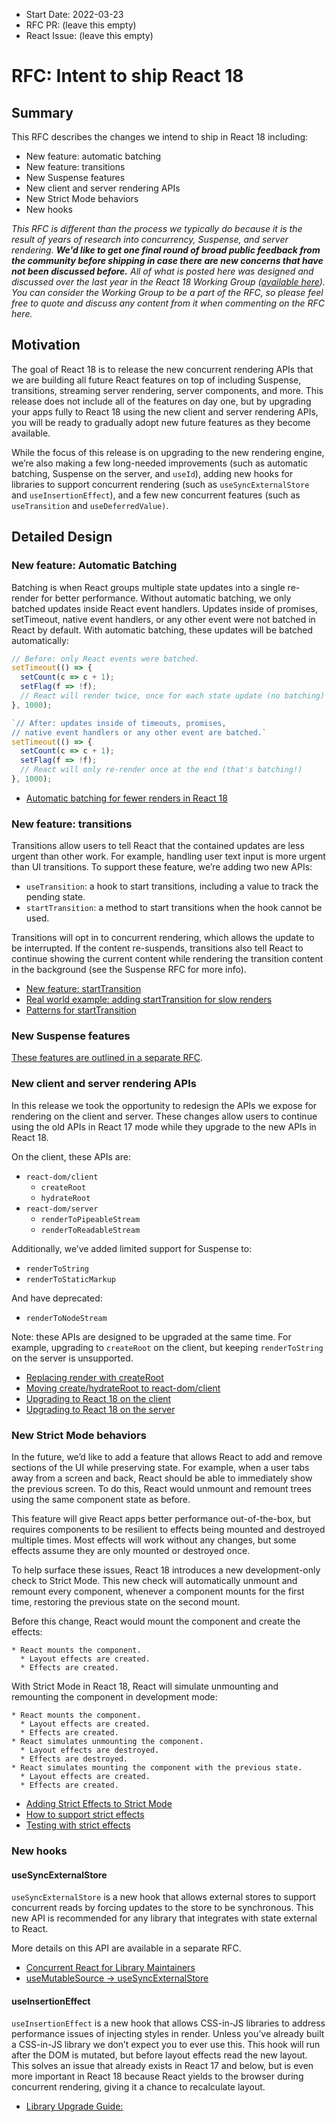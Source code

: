 - Start Date: 2022-03-23
- RFC PR: (leave this empty)
- React Issue: (leave this empty)

# RFC: Intent to ship React 18

## Summary

This RFC describes the changes we intend to ship in React 18 including:

* New feature: automatic batching
* New feature: transitions
* New Suspense features
* New client and server rendering APIs
* New Strict Mode behaviors
* New hooks

*This RFC is different than the process we typically do because it is the result of years of research into concurrency, Suspense, and server rendering. **We'd like to get one final round of broad public feedback from the community before shipping in case there are new concerns that have not been discussed before.** All of what is posted here was designed and discussed over the last year in the React 18 Working Group ([available here](https://github.com/reactwg/react-18/)). You can consider the Working Group to be a part of the RFC, so please feel free to quote and discuss any content from it when commenting on the RFC here.*

## Motivation

The goal of React 18 is to release the new concurrent rendering APIs that we are building all future React features on top of including Suspense, transitions, streaming server rendering, server components, and more. This release does not include all of the features on day one, but by upgrading your apps fully to React 18 using the new client and server rendering APIs, you will be ready to gradually adopt new future features as they become available.

While the focus of this release is on upgrading to the new rendering engine, we’re also making a few long-needed improvements (such as automatic batching, Suspense on the server, and `useId`), adding new hooks for libraries to support concurrent rendering (such as `useSyncExternalStore` and `useInsertionEffect`), and a few new concurrent features (such as `useTransition` and `useDeferredValue)`.

## Detailed Design

### New feature: Automatic Batching

Batching is when React groups multiple state updates into a single re-render for better performance. Without automatic batching, we only batched updates inside React event handlers. Updates inside of promises, setTimeout, native event handlers, or any other event were not batched in React by default. With automatic batching, these updates will be batched automatically:

```js
// Before: only React events were batched.
setTimeout(() => {
  setCount(c => c + 1);
  setFlag(f => !f);
  // React will render twice, once for each state update (no batching)
}, 1000);

`// After: updates inside of timeouts, promises,
// native event handlers or any other event are batched.`
setTimeout(() => {
  setCount(c => c + 1);
  setFlag(f => !f);
  // React will only re-render once at the end (that's batching!)
}, 1000);
```

* [Automatic batching for fewer renders in React 18](https://github.com/reactwg/react-18/discussions/21)

### New feature: transitions

Transitions allow users to tell React that the contained updates are less urgent than other work. For example, handling user text input is more urgent than UI transitions. To support these feature, we’re adding two new APIs:

* `useTransition`: a hook to start transitions, including a value to track the pending state.
* `startTransition`: a method to start transitions when the hook cannot be used.

Transitions will opt in to concurrent rendering, which allows the update to be interrupted. If the content re-suspends, transitions also tell React to continue showing the current content while rendering the transition content in the background (see the Suspense RFC for more info).

* [New feature: startTransition](https://github.com/reactwg/react-18/discussions/41)
* [Real world example: adding startTransition for slow renders](https://github.com/reactwg/react-18/discussions/65)
* [Patterns for startTransition](https://github.com/reactwg/react-18/discussions/100)

### New Suspense features

[These features are outlined in a separate RFC](https://github.com/reactjs/rfcs/pull/213).

### New client and server rendering APIs

In this release we took the opportunity to redesign the APIs we expose for rendering on the client and server. These changes allow users to continue using the old APIs in React 17 mode while they upgrade to the new APIs in React 18.

On the client, these APIs are:

* `react-dom/client`
    * `createRoot`
    * `hydrateRoot`
* `react-dom/server`
    * `renderToPipeableStream`
    * `renderToReadableStream`

Additionally, we’ve added limited support for Suspense to:

* `renderToString`
* `renderToStaticMarkup`

And have deprecated:

* `renderToNodeStream`

Note: these APIs are designed to be upgraded at the same time. For example, upgrading to `createRoot` on the client, but keeping `renderToString` on the server is unsupported.

* [Replacing render with createRoot](https://github.com/reactwg/react-18/discussions/5)
* [Moving create/hydrateRoot to react-dom/client](https://github.com/reactwg/react-18/discussions/125)
* [Upgrading to React 18 on the client](https://github.com/reactwg/react-18/discussions/6)
* [Upgrading to React 18 on the server](https://github.com/reactwg/react-18/discussions/22)

### New Strict Mode behaviors

In the future, we’d like to add a feature that allows React to add and remove sections of the UI while preserving state. For example, when a user tabs away from a screen and back, React should be able to immediately show the previous screen. To do this, React would unmount and remount trees using the same component state as before.

This feature will give React apps better performance out-of-the-box, but requires components to be resilient to effects being mounted and destroyed multiple times. Most effects will work without any changes, but some effects assume they are only mounted or destroyed once.

To help surface these issues, React 18 introduces a new development-only check to Strict Mode. This new check will automatically unmount and remount every component, whenever a component mounts for the first time, restoring the previous state on the second mount.

Before this change, React would mount the component and create the effects:

```
* React mounts the component.
  * Layout effects are created.
  * Effects are created.
```

With Strict Mode in React 18, React will simulate unmounting and remounting the component in development mode:

```
* React mounts the component.
  * Layout effects are created.
  * Effects are created.
* React simulates unmounting the component.
  * Layout effects are destroyed.
  * Effects are destroyed.
* React simulates mounting the component with the previous state.
  * Layout effects are created.
  * Effects are created.
```

* [Adding Strict Effects to Strict Mode](https://github.com/reactwg/react-18/discussions/19)
* [How to support strict effects](https://github.com/reactwg/react-18/discussions/18)
* [Testing with strict effects](https://github.com/reactwg/react-18/discussions/17)

### New hooks

#### useSyncExternalStore

`useSyncExternalStore` is a new hook that allows external stores to support concurrent reads by forcing updates to the store to be synchronous. This new API is recommended for any library that integrates with state external to React. 

More details on this API are available in a separate RFC.

* [Concurrent React for Library Maintainers](https://github.com/reactwg/react-18/discussions/70)
* [useMutableSource → useSyncExternalStore](https://github.com/reactwg/react-18/discussions/86)

#### useInsertionEffect

`useInsertionEffect` is a new hook that allows CSS-in-JS libraries to address performance issues of injecting styles in render. Unless you’ve already built a CSS-in-JS library we don’t expect you to ever use this. This hook will run after the DOM is mutated, but before layout effects read the new layout. This solves an issue that already exists in React 17 and below, but is even more important in React 18 because React yields to the browser during concurrent rendering, giving it a chance to recalculate layout. 

* [Library Upgrade Guide: <style> (most CSS-in-JS libs)](https://github.com/reactwg/react-18/discussions/110)
* [Add useInsertionEffect](https://github.com/facebook/react/pull/21913)

#### useId

`useId` is a new hook for generating unique IDs on both the client and server, while avoiding hydration mismatches. This solves an issue that already exists in React 17 and below, but it’s even more important in React 18 because of how our streaming server renderer delivers HTML out-of-order. 

* [Intent to Ship: useId](https://github.com/reactwg/react-18/discussions/111)

Thanks @n8mellis for the original [RFC for isomorphic IDs.](https://github.com/reactjs/rfcs/pull/32)

## Drawbacks

Some of the links above include descriptions of drawbacks. Additionally, new React features that rely on concurrent rendering or streaming may impose additional limitations on the ecosystem libraries that want to be compatible with them. We’ve worked to address these concerns in the working group, but please let us know if you have feedback on a use case that isn’t covered.

## Alternatives

Overall, the premise of these changes is that concurrent rendering unlocks powerful features that significantly improve the user experience, and yet feel natural to use to an application developer. You can watch the [React 18 keynote](https://www.youtube.com/watch?v=FZ0cG47msEk) to learn more about our vision.

An alternative would be to not pursue concurrent rendering as a unified strategy and instead try to solve each of the problems in isolation. So far, the programming model we’re pursuing has allowed us to make significant under-the-hood improvements (for example, streaming HTML and selective hydration) with barely any API changes, and then build more features (like transitions) on top. This makes us optimistic we’re on the right track.

Note: in some cases, based on feedback from the working group, entire APIs were redesigned. For example, we originally thought to solve the external store problem using the [useMutableSource RFC](https://github.com/reactjs/rfcs/pull/147), but re-designed it as `useSyncExternalStore`.

See the Working Group links in each section for the design decisions and alternatives that were considered per feature.

## Adoption strategy

As shared in [The Plan for React 18](https://reactjs.org/blog/2021/06/08/the-plan-for-react-18.html), based on feedback from the community, we’ve redesigned the upgrade strategy for concurrent features to allow for gradual adoption. That means, instead of an all-or-nothing “mode”, concurrent rendering will only be enabled for updates triggered by one of the new features. By default, React will continue to render the same as it did in React 17.

In practice, this means you will be able to adopt React 18 without rewrites and try the new features at your own pace.

* [What happened to concurrent “mode”](https://github.com/reactwg/react-18/discussions/64)

## How we teach this

We’re in the process of updating the docs to explain the new features and behavior. We’ve also worked with educators in the Working Group to understand how to teach these features as they were created, and speakers at React Conf 2021 on talks deep diving into the details.

* [React Working Group Q&A](https://github.com/reactwg/react-18/discussions/categories/q-a)
* [Glossary + Explain Like I’m Five](https://github.com/reactwg/react-18/discussions/46)
* [React Conf 2021](https://conf.reactjs.org/stage)

## Credits

Credit for these features are too many to count, but special thanks to the React 18 Working Group without whom this release would not be possible. 
